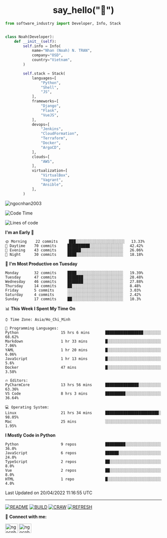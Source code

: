 <h1 align="center">say_hello("👋")</h1>

```python
from software_industry import Developer, Info, Stack


class Noah(Developer):
    def __init__(self):
        self.info = Info(
            name="Nhan (Noah) N. TRAN",
            company="OSD",
            country="Vietnam",
        )

        self.stack = Stack(
            languages=[
                "Python",
                "Shell",
                "JS",
            ],
            frameworks=[
                "Django",
                "Flask",
                "VueJS",
            ],
            devops=[
                "Jenkins",
                "CloudFormation",
                "Terraform",
                "Docker",
                "ArgoCD",
            ],
            clouds=[
                "AWS",
            ],
            virtualization=[
                "VirtualBox",
                "Vagrant",
                "Ansible",
            ],
        )
```
<img src="https://komarev.com/ghpvc/?username=ngocnhan2003&label=Profile%20views&color=0e75b6&style=flat" alt="ngocnhan2003" /> 

<!--START_SECTION:waka-->
![Code Time](http://img.shields.io/badge/Code%20Time-256%20hrs%2027%20mins-blue)

![Lines of code](https://img.shields.io/badge/From%20Hello%20World%20I%27ve%20Written-12%20Thousand%20lines%20of%20code-blue)

**I'm an Early 🐤** 

```text
🌞 Morning    22 commits     ███░░░░░░░░░░░░░░░░░░░░░░   13.33% 
🌆 Daytime    70 commits     ██████████░░░░░░░░░░░░░░░   42.42% 
🌃 Evening    43 commits     ██████░░░░░░░░░░░░░░░░░░░   26.06% 
🌙 Night      30 commits     ████░░░░░░░░░░░░░░░░░░░░░   18.18%

```
📅 **I'm Most Productive on Tuesday** 

```text
Monday       32 commits     ████░░░░░░░░░░░░░░░░░░░░░   19.39% 
Tuesday      47 commits     ███████░░░░░░░░░░░░░░░░░░   28.48% 
Wednesday    46 commits     ███████░░░░░░░░░░░░░░░░░░   27.88% 
Thursday     14 commits     ██░░░░░░░░░░░░░░░░░░░░░░░   8.48% 
Friday       5 commits      ░░░░░░░░░░░░░░░░░░░░░░░░░   3.03% 
Saturday     4 commits      ░░░░░░░░░░░░░░░░░░░░░░░░░   2.42% 
Sunday       17 commits     ██░░░░░░░░░░░░░░░░░░░░░░░   10.3%

```


📊 **This Week I Spent My Time On** 

```text
⌚︎ Time Zone: Asia/Ho_Chi_Minh

💬 Programming Languages: 
Python                   15 hrs 6 mins       █████████████████░░░░░░░░   68.62% 
Markdown                 1 hr 33 mins        █░░░░░░░░░░░░░░░░░░░░░░░░   7.06% 
YAML                     1 hr 20 mins        █░░░░░░░░░░░░░░░░░░░░░░░░   6.06% 
JavaScript               1 hr 13 mins        █░░░░░░░░░░░░░░░░░░░░░░░░   5.6% 
Docker                   47 mins             █░░░░░░░░░░░░░░░░░░░░░░░░   3.58%

🔥 Editors: 
PyCharmCore              13 hrs 56 mins      ███████████████░░░░░░░░░░   63.36% 
VS Code                  8 hrs 3 mins        █████████░░░░░░░░░░░░░░░░   36.64%

💻 Operating System: 
Linux                    21 hrs 34 mins      ████████████████████████░   98.05% 
Mac                      25 mins             ░░░░░░░░░░░░░░░░░░░░░░░░░   1.95%

```

**I Mostly Code in Python** 

```text
Python                   9 repos             █████████░░░░░░░░░░░░░░░░   36.0% 
JavaScript               6 repos             ██████░░░░░░░░░░░░░░░░░░░   24.0% 
TypeScript               2 repos             ██░░░░░░░░░░░░░░░░░░░░░░░   8.0% 
Vue                      2 repos             ██░░░░░░░░░░░░░░░░░░░░░░░   8.0% 
HTML                     1 repo              █░░░░░░░░░░░░░░░░░░░░░░░░   4.0%

```



 Last Updated on 20/04/2022 11:16:55 UTC
<!--END_SECTION:waka-->

<hr>

[![README](https://github.com/ngocnhan2003/ngocnhan2003/actions/workflows/000_readme.yml/badge.svg)](https://github.com/ngocnhan2003/ngocnhan2003/actions/workflows/000_readme.yml)
[![BUILD](https://github.com/ngocnhan2003/ngocnhan2003/actions/workflows/001_build.yml/badge.svg)](https://github.com/ngocnhan2003/ngocnhan2003/actions/workflows/001_build.yml)
[![CRAW](https://github.com/ngocnhan2003/ngocnhan2003/actions/workflows/002_craw.yml/badge.svg)](https://github.com/ngocnhan2003/ngocnhan2003/actions/workflows/002_craw.yml)
[![REFRESH](https://github.com/ngocnhan2003/ngocnhan2003/actions/workflows/003_refresh_cdn.yml/badge.svg)](https://github.com/ngocnhan2003/ngocnhan2003/actions/workflows/003_refresh_cdn.yml)

🔗 **Connect with me:**

<a href="https://linkedin.com/in/ngocnhan2003" target="blank"><img align="center" src="https://raw.githubusercontent.com/rahuldkjain/github-profile-readme-generator/master/src/images/icons/Social/linked-in-alt.svg" alt="ngocnhan2003" height="30" width="40" /></a>
<a href="https://instagram.com/ngocnhan2003" target="blank"><img align="center" src="https://raw.githubusercontent.com/rahuldkjain/github-profile-readme-generator/master/src/images/icons/Social/instagram.svg" alt="ngocnhan2003" height="30" width="40" /></a>
